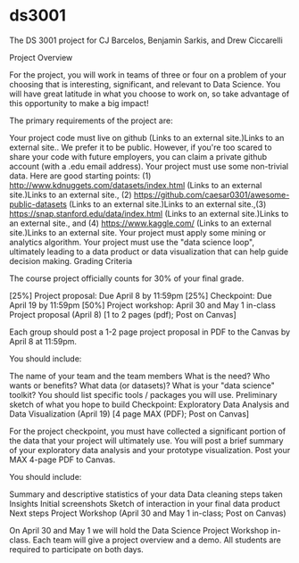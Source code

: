 # ds3001
The DS 3001 project for CJ Barcelos, Benjamin Sarkis, and Drew Ciccarelli

Project Overview

For the project, you will work in teams of three or four on a problem of your choosing that is interesting, significant, and relevant to Data Science. You will have great latitude in what you choose to work on, so take advantage of this opportunity to make a big impact!

The primary requirements of the project are:

Your project code must live on github (Links to an external site.)Links to an external site.. We prefer it to be public. However, if you're too scared to share your code with future employers, you can claim a private github account (with a .edu email address).
Your project must use some non-trivial data. Here are good starting points: (1) http://www.kdnuggets.com/datasets/index.html (Links to an external site.)Links to an external site., (2) https://github.com/caesar0301/awesome-public-datasets (Links to an external site.)Links to an external site.,(3) https://snap.stanford.edu/data/index.html (Links to an external site.)Links to an external site., and (4) https://www.kaggle.com/ (Links to an external site.)Links to an external site. 
Your project must apply some mining or analytics algorithm.
Your project must use the "data science loop", ultimately leading to a data product or data visualization that can help guide decision making.
Grading Criteria

The course project officially counts for 30% of your final grade.

[25%] Project proposal: Due April 8 by 11:59pm
[25%] Checkpoint: Due April 19 by 11:59pm
[50%] Project workshop: April 30 and May 1 in-class
Project proposal (April 8) [1 to 2 pages (pdf); Post on Canvas]

Each group should post a 1-2 page project proposal in PDF to the Canvas by April 8 at 11:59pm.

You should include:

The name of your team and the team members
What is the need? Who wants or benefits?
What data (or datasets)?
What is your "data science" toolkit? You should list specific tools / packages you will use.
Preliminary sketch of what you hope to build
Checkpoint: Exploratory Data Analysis and Data Visualization (April 19) [4 page MAX (PDF); Post on Canvas]

For the project checkpoint, you must have collected a significant portion of the data that your project will ultimately use. You will post a brief summary of your exploratory data analysis and your prototype visualization. Post your MAX 4-page PDF to Canvas.

You should include:

Summary and descriptive statistics of your data
Data cleaning steps taken
Insights
Initial screenshots
Sketch of interaction in your final data product
Next steps
Project Workshop (April 30 and May 1 in-class; Post on Canvas)

On April 30 and May 1 we will hold the Data Science Project Workshop in-class. Each team will give a project overview and a demo. All students are required to participate on both days.
